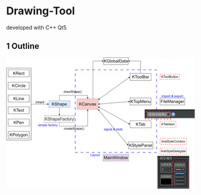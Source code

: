# Drawing-Tool
developed with C++ Qt5



## 1 Outline

![](https://github.com/inferiorStudent/Drawing-Tool/blob/main/pictures/project-construction.svg)
